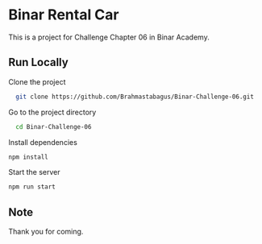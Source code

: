 # Binar Rental Car  
This is a project for Challenge Chapter 06 in Binar Academy.  

## Run Locally  

Clone the project  

~~~bash  
  git clone https://github.com/Brahmastabagus/Binar-Challenge-06.git
~~~

Go to the project directory  

~~~bash  
  cd Binar-Challenge-06
~~~

Install dependencies  

~~~bash  
npm install
~~~

Start the server  

~~~bash  
npm run start
~~~

## Note  

Thank you for coming.